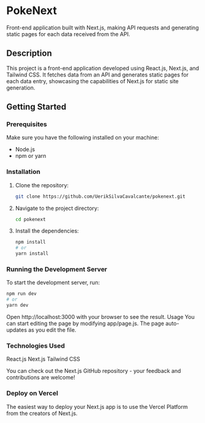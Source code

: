 # PokeNext

Front-end application built with Next.js, making API requests and generating static pages for each data received from the API.

## Description

This project is a front-end application developed using React.js, Next.js, and Tailwind CSS. It fetches data from an API and generates static pages for each data entry, showcasing the capabilities of Next.js for static site generation.

## Getting Started

### Prerequisites

Make sure you have the following installed on your machine:
- Node.js
- npm or yarn

### Installation

1. Clone the repository:
    ```bash
    git clone https://github.com/UerikSilvaCavalcante/pokenext.git
    ```

2. Navigate to the project directory:
    ```bash
    cd pokenext
    ```

3. Install the dependencies:
    ```bash
    npm install
    # or
    yarn install
    ```

### Running the Development Server

To start the development server, run:
```bash
npm run dev
# or
yarn dev
````
Open http://localhost:3000 with your browser to see the result.
Usage
You can start editing the page by modifying app/page.js. The page auto-updates as you edit the file.

### Technologies Used
React.js
Next.js
Tailwind CSS


You can check out the Next.js GitHub repository - your feedback and contributions are welcome!

### Deploy on Vercel
The easiest way to deploy your Next.js app is to use the Vercel Platform from the creators of Next.js.

